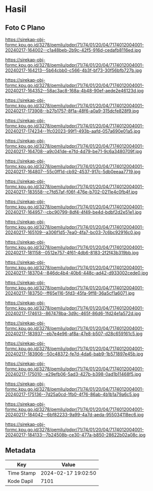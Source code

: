 # Hasil

## Foto C Plano

https://sirekap-obj-formc.kpu.go.id/3278/pemilu/pdpr/71/74/01/20/04/7174012004001-20240217-164002--c1a48beb-2b9c-42f5-916d-cedafb8116ed.jpg

https://sirekap-obj-formc.kpu.go.id/3278/pemilu/pdpr/71/74/01/20/04/7174012004001-20240217-164213--5b64cbb0-c566-4b3f-bf73-30f56bfb727b.jpg

https://sirekap-obj-formc.kpu.go.id/3278/pemilu/pdpr/71/74/01/20/04/7174012004001-20240217-164352--58ac3ac8-168a-4b48-90ef-aede2e46123d.jpg

https://sirekap-obj-formc.kpu.go.id/3278/pemilu/pdpr/71/74/01/20/04/7174012004001-20240217-173908--b27b1757-8f1a-48f6-a0a9-315dcfe828f9.jpg

https://sirekap-obj-formc.kpu.go.id/3278/pemilu/pdpr/71/74/01/20/04/7174012004001-20240217-174234--1fc02023-99f1-493b-aafd-057a690e01a5.jpg

https://sirekap-obj-formc.kpu.go.id/3278/pemilu/pdpr/71/74/01/20/04/7174012004001-20240217-164708--a9c041de-e7fd-4d79-be71-9c6a3480709f.jpg

https://sirekap-obj-formc.kpu.go.id/3278/pemilu/pdpr/71/74/01/20/04/7174012004001-20240217-164807--55c0ff1d-cb92-4537-917c-5db0eeaa7719.jpg

https://sirekap-obj-formc.kpu.go.id/3278/pemilu/pdpr/71/74/01/20/04/7174012004001-20240217-183558--c7fd57af-f06f-476e-b702-0211e4c0fb4f.jpg

https://sirekap-obj-formc.kpu.go.id/3278/pemilu/pdpr/71/74/01/20/04/7174012004001-20240217-164957--cbc90799-8df4-4f49-be4d-bdbf2d2e51e1.jpg

https://sirekap-obj-formc.kpu.go.id/3278/pemilu/pdpr/71/74/01/20/04/7174012004001-20240217-165109--a306f1d5-7ea0-4fa7-bc03-7c6bc92916c0.jpg

https://sirekap-obj-formc.kpu.go.id/3278/pemilu/pdpr/71/74/01/20/04/7174012004001-20240217-181158--0512e757-4f61-4db6-8183-2f2f43b319bb.jpg

https://sirekap-obj-formc.kpu.go.id/3278/pemilu/pdpr/71/74/01/20/04/7174012004001-20240217-183704--846dc4b4-40b6-448c-ad42-d933002cede0.jpg

https://sirekap-obj-formc.kpu.go.id/3278/pemilu/pdpr/71/74/01/20/04/7174012004001-20240217-183750--ff65e116-5fd3-45fa-9ff8-36a5cf1a6071.jpg

https://sirekap-obj-formc.kpu.go.id/3278/pemilu/pdpr/71/74/01/20/04/7174012004001-20240217-174613--867478ba-3d9c-465f-86d6-1fd24e1a572d.jpg

https://sirekap-obj-formc.kpu.go.id/3278/pemilu/pdpr/71/74/01/20/04/7174012004001-20240217-183937--eb7e4e96-af8a-47e8-b507-d28c659161c5.jpg

https://sirekap-obj-formc.kpu.go.id/3278/pemilu/pdpr/71/74/01/20/04/7174012004001-20240217-183906--50c48372-fe7d-4da6-bab9-1b571897e45b.jpg

https://sirekap-obj-formc.kpu.go.id/3278/pemilu/pdpr/71/74/01/20/04/7174012004001-20240217-175010--e29efb06-5ad3-427b-b398-0ad1b11468f5.jpg

https://sirekap-obj-formc.kpu.go.id/3278/pemilu/pdpr/71/74/01/20/04/7174012004001-20240217-175136--7d25a0cd-1fb0-4f76-86ab-4b1b1a79a6c5.jpg

https://sirekap-obj-formc.kpu.go.id/3278/pemilu/pdpr/71/74/01/20/04/7174012004001-20240217-184042--6bf82233-9a99-4a7d-aeda-955034118ec6.jpg

https://sirekap-obj-formc.kpu.go.id/3278/pemilu/pdpr/71/74/01/20/04/7174012004001-20240217-184133--7b24508b-ce30-477a-b850-28622b02a08c.jpg


## Metadata

| Key        | Value               |
| ---------- | ------------------- |
| Time Stamp | 2024-02-17 19:02:50 |
| Kode Dapil | 7101                |




